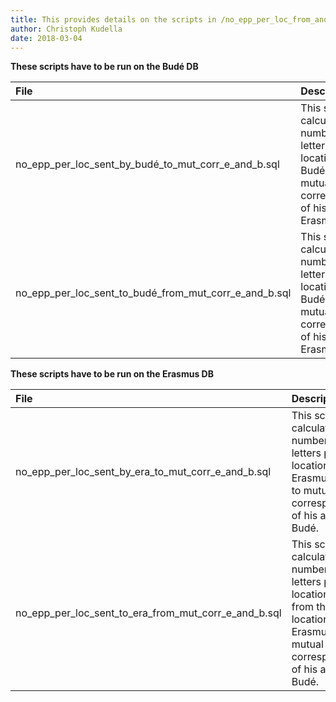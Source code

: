 ```yaml
---
title: This provides details on the scripts in /no_epp_per_loc_from_and_to_mut_corr_e_and_b/
author: Christoph Kudella
date: 2018-03-04
---
```

**These scripts have to be run on the Budé DB**

| File     | Description     |
| :------------- | :------------- |
| no_epp_per_loc_sent_by_budé_to_mut_corr_e_and_b.sql       | This script calculates the number of letters per location that Budé sent to mutual correspondents of his and Erasmus.   |
| no_epp_per_loc_sent_to_budé_from_mut_corr_e_and_b.sql       | This script calculates the number of letters per location sent to Budé from mutual correspondents of his and Erasmus.   |

**These scripts have to be run on the Erasmus DB**

| File     | Description     |
| :------------- | :------------- |
| no_epp_per_loc_sent_by_era_to_mut_corr_e_and_b.sql        | This script calculates the number of letters per location that Erasmus sent to mutual correspondents of his and Budé.   |
| no_epp_per_loc_sent_to_era_from_mut_corr_e_and_b.sql       | This script calculates the number of letters per location sent from this location to Erasmus from mutual correspondents of his and Budé.   |
